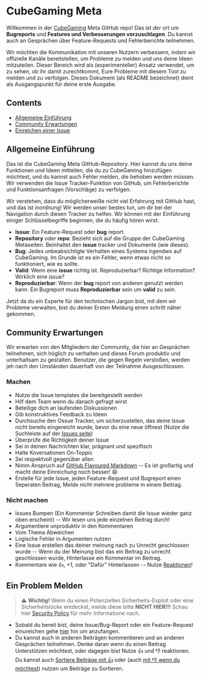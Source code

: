 # CubeGaming Meta
Willkommen in der [CubeGaming](https://cubegaming.eu) Meta GitHub repo! Das ist *der* ort um **Bugreports** und **Features und Verbesserungen vorzuschlagen**. Du kannst auch an Gesprächen über Feature-Requests und Fehlerberichte teilnehmen.

Wir möchten die Kommunikation mit unseren Nutzern verbessern, indem wir offizielle Kanäle bereitstellen, um Probleme zu melden und uns deine Ideen mitzuteilen. Dieser Bereich wird als (experimenteller) Ansatz verwendet, um zu sehen, ob ihr damit zurechtkommt, Eure Probleme mit diesem Tool zu melden und zu verfolgen. Dieses Dokument (als README bezeichnet) dient als Ausgangspunkt für deine erste Ausgabe.

## Contents
- [Allgemeine Einführung](https://github.com/CubeGaming-Development/Meta#allgemeine-einführung)
- [Community Erwartungen](https://github.com/Minehut/Meta#community-erwartungen)
- [Einreichen einer Issue](https://github.com/Minehut/Meta#ein-problem-melden)

## Allgemeine Einführung
Das ist die CubeGaming Meta GitHub-Repository. Hier kannst du uns deine Funktionen und Ideen mitteilen, die du zu CubeGaming hinzufügen möchtest, und du kannst auch Fehler melden, die behoben werden müssen. Wir verwenden die Issue Tracker-Funktion von GitHub, um Fehlerberichte und Funktionsanfragen (Vorschläge) zu verfolgen.

Wir verstehen, dass du möglicherweiße nicht viel Erfahrung mit GitHub hast, und das ist inordnung! Wir werden unser bestes tun, um dir bei der Navigation durch diesen Tracker zu helfen. Wir können mit der Einführung einiger Schlüsselbegriffe beginnen, die du häufig hören wirst.
- **Issue**: Ein Feature-Request oder **bug** report.
- **Repository** oder **repo**: Bezieht sich auf die Gruppe der CubeGaming Metaseiten. Beinhaltet den **issue** tracker und Dokumente (wie dieses).
- **Bug**: Jedes unbeabsichtigte Verhalten eines Systems irgendwo auf CubeGaming. Im Grunde ist es ein Fehler, wenn etwas nicht so funktioniert, wie es sollte.
- **Valid**: Wenn eine **issue** richtig ist. Reproduzierbar? Richtige Information? Wirklich eine issue?
- **Reproduzierbar**: Wenn der **bug** report von anderen genutzt werden kann. Ein Bugreport muss **Reproduzierbar** sein um **valid** zu sein.

Jetzt da du ein Experte für den technischen Jargon bist, mit dem wir Probleme verwalten, bist du deiner Ersten Meldung einen schritt näher gekommen.

## Community Erwartungen
Wir erwarten von den Mitgliedern der Community, die hier an Gesprächen teilnehmen, sich höglich zu verhalten und dieses Forum produktiv und unterhaltsam zu gestalten. Benutzer, die gegen Regeln verstoßen, werden jeh nach den Umständen dauerhaft von der Teilnahme Ausgeschlossen.

### Machen
- Nutze die Issue templates die bereitgestellt werden
- Hilf dem Team wenn du danach gefragt wirst
- Beteilige dich an laufenden Diskussionen
- Gib konstruktives Feedback zu Ideen
- Durchsuche den Ossue Tracker, um sicherzustellen, das deine Issue nicht bereits eingereicht wurde, bevor du eine neue öffnest (Nutze die Suchleiste auf der  [Issues seite](https://github.com/CubeGaming-Development/Meta/issues))
- Überprüfe die Richtigkeit deiner Issue
- Sei in deinen Nachrichten klar, prägnant und spezifisch
- Halte Koversationen On-Toppic
- Sei respektvoll gegenüber allen
- Nimm Anspruch auf [GitHub Flavoured Markdown](https://github.com/adam-p/markdown-here/wiki/Markdown-Cheatsheet) -- Es ist großartig und macht deine Einreichung noch besser! 😄
- Erstelle für jede Issue, jeden Feature-Request und Bugreport einen Seperaten Beitrag, Melde nicht mehrere probleme in einem Beitrag.

### Nicht machen
- Issues Bumpen (Ein Kommentar Schreiben damit die Issue wieder ganz oben erscheint) -- Wir lesen uns jede einzelnen Beitrag durch!
- Argumentiere unproduktiv in den Kommentaren
- Vom Thema Abweichen
- Logische Fehler in Argumenten nutzen
- Eine Issue erstellen das deiner meinung nach zu Unrecht geschlossen wurde -- Wenn du der Meinung bist das ein Beitrag zu unrecht geschlossen wurde, Hinterlasse ein Kommentar im Beitrag.
- Kommentare wie 👍, +1, oder "Dafür" Hinterlassen -- Nutze [Reaktionen](https://github.blog/2016-03-10-add-reactions-to-pull-requests-issues-and-comments/)!
## Ein Problem Melden
> ⚠️ **Wichtig!** Wenn du einen Potenziellen Sicherheits-Exploit oder eine Sicherheitslücke entdeckst, melde diese bitte **NICHT HIER!!!** Schau hier [Security Policy](https://github.com/CubeGaming-Development/Meta/security/policy) für mehr Informatione nach.

- Sobald du bereit bist, deine Issue/Bug-Report oder ein Feature-Request einureichen gehe [hier](https://github.com/CubeGaming-Development/Meta/issues/new/choose) hin um anzufangen.
- Du kannst auch in anderen Beiträgen kommentieren und an anderen Gesprächen teilnehmen. Denke daran wenn du einen Beitrag Unterstützen möchtest, oder dagegen bist Nutze 👍 und 👎 reaktionen. Du kannst auch [Sortiere Beiträge mit 👍](https://github.com/CubeGaming-Development/Meta/issues?q=is%3Aissue+sort%3Areactions-%2B1-desc) oder (auch [mit 👎 wenn du möchtest](https://github.com/Minehut/Meta/issues?q=is%3Aissue+sort%3Areactions--1-desc)) nutzen um Beiträge zu Sortieren.
